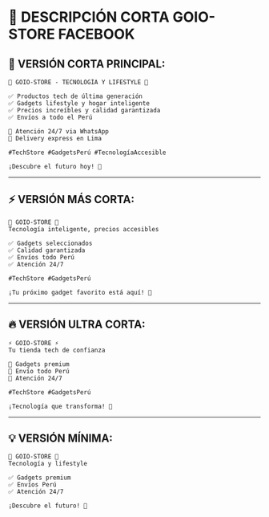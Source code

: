 # 📱 DESCRIPCIÓN CORTA GOIO-STORE FACEBOOK

## 🎯 **VERSIÓN CORTA PRINCIPAL:**

```
🚀 GOIO-STORE - TECNOLOGÍA Y LIFESTYLE 🚀

✅ Productos tech de última generación
✅ Gadgets lifestyle y hogar inteligente
✅ Precios increíbles y calidad garantizada
✅ Envíos a todo el Perú

📱 Atención 24/7 via WhatsApp
🚚 Delivery express en Lima

#TechStore #GadgetsPerú #TecnologíaAccesible

¡Descubre el futuro hoy! 🌟
```

---

## ⚡ **VERSIÓN MÁS CORTA:**

```
🚀 GOIO-STORE 🚀
Tecnología inteligente, precios accesibles

✅ Gadgets seleccionados  
✅ Calidad garantizada
✅ Envíos todo Perú
✅ Atención 24/7

#TechStore #GadgetsPerú

¡Tu próximo gadget favorito está aquí! 💎
```

---

## 🔥 **VERSIÓN ULTRA CORTA:**

```
⚡ GOIO-STORE ⚡
Tu tienda tech de confianza

🎯 Gadgets premium
🚚 Envío todo Perú  
📱 Atención 24/7

#TechStore #GadgetsPerú

¡Tecnología que transforma! 🚀
```

---

## 💡 **VERSIÓN MÍNIMA:**

```
🚀 GOIO-STORE 🚀
Tecnología y lifestyle

✅ Gadgets premium
✅ Envíos Perú
✅ Atención 24/7

¡Descubre el futuro! 🌟
```